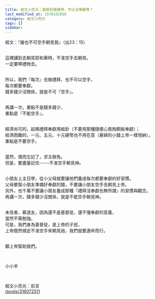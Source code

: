 ```yaml
---
title: 經文小亮光：基督徒做禮拜，可以沒奉獻嗎？
last_modified_at: 1578101850
category: 經文小亮光
tags: []
sidebar: 
---
```


<p>經文：『誰也不可空手朝見我』（出23：15）</p>
<p><br/>
這裡講到去朝見耶和華時，不准空手去朝見。<br/>
一定要帶禮物去。</p>
<p><br/>
所以，我們『每次』去做禮拜，也不可以空手，<br/>
每次都要奉獻。<br/>
錢多錢少沒關係，就是不可『空手』。</p>
<p><br/>
再講一次，重點不是錢多錢少，<br/>
重點是『不能空手』。</p>
<p><br/>
經濟尚可的，起碼禮拜奉獻用紙鈔（不要用那種隨便心態掏銅板奉獻）；<br/>
經濟困難的，一元、五元、十元硬幣也不用在意（寡婦的小錢上帝一樣悅納）。<br/>
重點是不要空手。</p>
<p><br/>
當然，偶而忘記了，求主赦免。<br/>
但是，要盡量記住-----不准空手朝見神。</p>
<p><br/>
小朋友上主日學，從小父母就要讓他們養成每次都要奉獻的好習慣。<br/>
父母要幫小朋友準備好奉獻的錢，不要讓小朋友空手去朝見上帝。<br/>
另外，也千萬不要讓小朋友養成那種『禮拜沒奉獻也無所謂』的習慣與觀念。<br/>
再講一次，錢多錢少沒關係，就是不能空手朝見神。</p>
<p><br/>
未信者、慕道友，因為還不是基督徒，還不懂奉獻的意義，<br/>
當然不需勉強。<br/>
可是，我們身為基督徒，是上帝的子民，<br/>
上帝既然規定不准空手來朝見祂，我們就要遵命而行。</p>
<p><br/>
願上帝幫助我們。</p>
<p> </p>
<p>小小羊</p>
<p> </p>
<p>經文小亮光：前言<br/>
<a href="/posts/316072511" target="_blank">/posts/316072511</a></p>
<p> </p>
